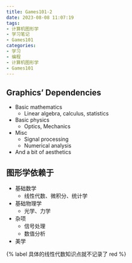 ```yaml
---
title: Games101-2
date: 2023-08-08 11:07:19
tags:
- 计算机图形学
- 学习笔记
- Games101
categories:
- 学习
- 编程
- 计算机图形学
- Games101
---
```


## **Graphics’ Dependencies**

* Basic mathematics
  - Linear algebra, calculus, statistics 
* Basic physics
  * Optics, Mechanics
* Misc
  * Signal processing
  * Numerical analysis 
* And a bit of aesthetics

## **图形学依赖于**

* 基础数学
  * 线性代数、微积分、统计学
* 基础物理学
  * 光学、力学
* 杂项
  * 信号处理
  * 数值分析
* 美学

{% label 具体的线性代数知识点就不记录了 red %}

